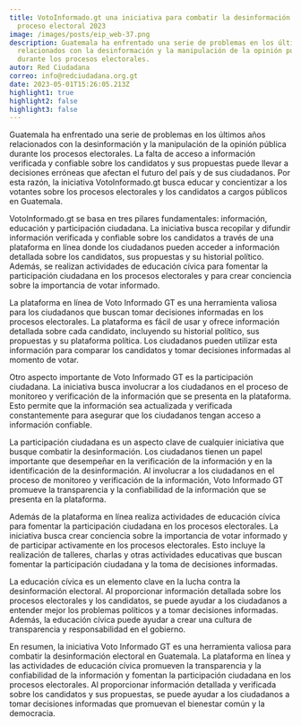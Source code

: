 ```yaml
---
title: VotoInformado.gt una iniciativa para combatir la desinformación en el
  proceso electoral 2023
image: /images/posts/eip_web-37.png
description: Guatemala ha enfrentado una serie de problemas en los últimos años
  relacionados con la desinformación y la manipulación de la opinión pública
  durante los procesos electorales.
autor: Red Ciudadana
correo: info@redciudadana.org.gt
date: 2023-05-01T15:26:05.213Z
highlight1: true
highlight2: false
highlight3: false
---
```

Guatemala ha enfrentado una serie de problemas en los últimos años relacionados con la desinformación y la manipulación de la opinión pública durante los procesos electorales. La falta de acceso a información verificada y confiable sobre los candidatos y sus propuestas puede llevar a decisiones erróneas que afectan el futuro del país y de sus ciudadanos. Por esta razón, la iniciativa VotoInformado.gt busca educar y concientizar a los votantes sobre los procesos electorales y los candidatos a cargos públicos en Guatemala.


VotoInformado.gt se basa en tres pilares fundamentales: información, educación y participación ciudadana. La iniciativa busca recopilar y difundir información verificada y confiable sobre los candidatos a través de una plataforma en línea donde los ciudadanos pueden acceder a información detallada sobre los candidatos, sus propuestas y su historial político. Además, se realizan actividades de educación cívica para fomentar la participación ciudadana en los procesos electorales y para crear conciencia sobre la importancia de votar informado.


La plataforma en línea de Voto Informado GT es una herramienta valiosa para los ciudadanos que buscan tomar decisiones informadas en los procesos electorales. La plataforma es fácil de usar y ofrece información detallada sobre cada candidato, incluyendo su historial político, sus propuestas y su plataforma política. Los ciudadanos pueden utilizar esta información para comparar los candidatos y tomar decisiones informadas al momento de votar.


Otro aspecto importante de Voto Informado GT es la participación ciudadana. La iniciativa busca involucrar a los ciudadanos en el proceso de monitoreo y verificación de la información que se presenta en la plataforma. Esto permite que la información sea actualizada y verificada constantemente para asegurar que los ciudadanos tengan acceso a información confiable.


La participación ciudadana es un aspecto clave de cualquier iniciativa que busque combatir la desinformación. Los ciudadanos tienen un papel importante que desempeñar en la verificación de la información y en la identificación de la desinformación. Al involucrar a los ciudadanos en el proceso de monitoreo y verificación de la información, Voto Informado GT promueve la transparencia y la confiabilidad de la información que se presenta en la plataforma.


Además de la plataforma en línea realiza actividades de educación cívica para fomentar la participación ciudadana en los procesos electorales. La iniciativa busca crear conciencia sobre la importancia de votar informado y de participar activamente en los procesos electorales. Esto incluye la realización de talleres, charlas y otras actividades educativas que buscan fomentar la participación ciudadana y la toma de decisiones informadas.


La educación cívica es un elemento clave en la lucha contra la desinformación electoral. Al proporcionar información detallada sobre los procesos electorales y los candidatos, se puede ayudar a los ciudadanos a entender mejor los problemas políticos y a tomar decisiones informadas. Además, la educación cívica puede ayudar a crear una cultura de transparencia y responsabilidad en el gobierno.


En resumen, la iniciativa Voto Informado GT es una herramienta valiosa para combatir la desinformación electoral en Guatemala. La plataforma en línea y las actividades de educación cívica promueven la transparencia y la confiabilidad de la información y fomentan la participación ciudadana en los procesos electorales. Al proporcionar información detallada y verificada sobre los candidatos y sus propuestas, se puede ayudar a los ciudadanos a tomar decisiones informadas que promuevan el bienestar común y la democracia.